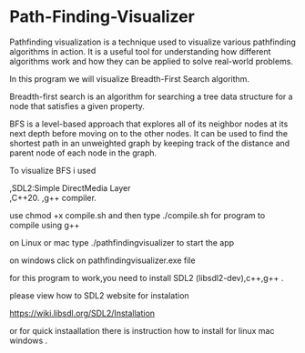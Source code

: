 # Path-Finding-Visualizer

Pathfinding visualization is a technique used to visualize various pathfinding algorithms in action. It is a useful tool for understanding how different algorithms work and how they can be applied to solve real-world problems.

In this program we will visualize Breadth-First Search algorithm.

Breadth-first search is an algorithm for searching a tree data structure for a node that satisfies a given property. 

BFS is a level-based approach that explores all of its neighbor nodes at its next depth before moving on to the other nodes. It can be used to find the shortest path in an unweighted graph by keeping track of the distance and parent node of each node in the graph.

To visualize BFS i used 

,SDL2:Simple DirectMedia Layer  
,C++20.
,g++ compiler.

use chmod +x compile.sh and then type ./compile.sh for program to compile using g++ 

on Linux or mac type ./pathfindingvisualizer to start the app 

on windows click on pathfindingvisualizer.exe file 

for this program to work,you need to install SDL2 (libsdl2-dev),c++,g++ .

please view how to SDL2 website for instalation

https://wiki.libsdl.org/SDL2/Installation

or for quick instaallation there is instruction how to install for linux mac windows .
